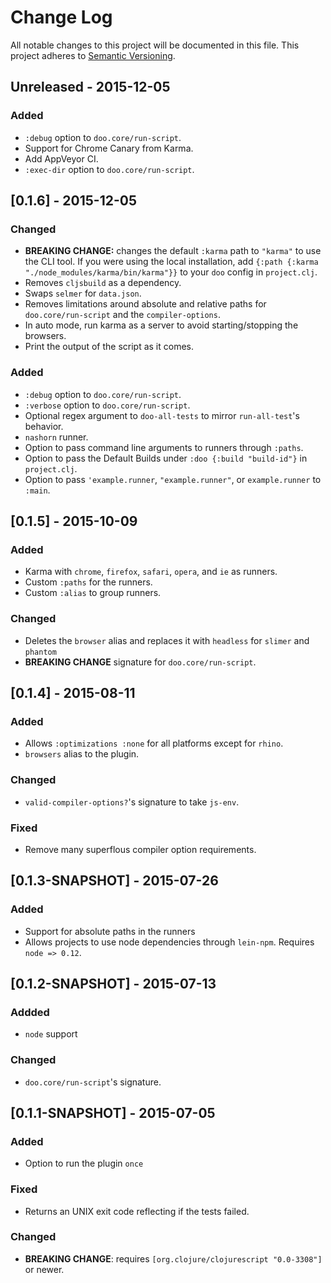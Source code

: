 # Change Log
All notable changes to this project will be documented in this file.
This project adheres to [Semantic Versioning](http://semver.org/).

## Unreleased - 2015-12-05

### Added
- `:debug` option to `doo.core/run-script`.
- Support for Chrome Canary from Karma.
- Add AppVeyor CI.
- `:exec-dir` option to `doo.core/run-script`.

## [0.1.6] - 2015-12-05

### Changed
- **BREAKING CHANGE:** changes the default `:karma` path to
    `"karma"` to use the CLI tool. If you were using the local
    installation, add `{:path {:karma "./node_modules/karma/bin/karma"}}`
    to your `doo` config in `project.clj`.
- Removes `cljsbuild` as a dependency.
- Swaps `selmer` for `data.json`.
- Removes limitations around absolute and relative paths for
  `doo.core/run-script` and the `compiler-options`.
- In auto mode, run karma as a server to avoid starting/stopping the
  browsers.
- Print the output of the script as it comes.

### Added
- `:debug` option to `doo.core/run-script`.
- `:verbose` option to `doo.core/run-script`.
- Optional regex argument to `doo-all-tests` to mirror
  `run-all-test`'s behavior.
- `nashorn` runner.
- Option to pass command line arguments to runners through `:paths`.
- Option to pass the Default Builds under `:doo {:build "build-id"}`
  in `project.clj`.
- Option to pass `'example.runner`, `"example.runner"`, or
  `example.runner` to `:main`.

## [0.1.5] - 2015-10-09

### Added
- Karma with `chrome`, `firefox`, `safari`, `opera`, and `ie` as
  runners.
- Custom `:paths` for the runners.
- Custom `:alias` to group runners.

### Changed
- Deletes the `browser` alias and replaces it with
  `headless` for `slimer` and `phantom`
- **BREAKING CHANGE** signature for `doo.core/run-script`.

## [0.1.4] - 2015-08-11

### Added
- Allows `:optimizations :none` for all platforms except for `rhino`.
- `browsers` alias to the plugin.

### Changed
- `valid-compiler-options?`'s signature to take `js-env`.

### Fixed
- Remove many superflous compiler option requirements.

## [0.1.3-SNAPSHOT] - 2015-07-26

### Added
- Support for absolute paths in the runners
- Allows projects to use node dependencies through `lein-npm`.
  Requires `node => 0.12`.

## [0.1.2-SNAPSHOT] - 2015-07-13

### Addded
- `node` support

### Changed
- `doo.core/run-script`'s signature.

## [0.1.1-SNAPSHOT] - 2015-07-05

### Added
- Option to run the plugin `once`

### Fixed
- Returns an UNIX exit code reflecting if the tests failed.

### Changed
- **BREAKING CHANGE**: requires `[org.clojure/clojurescript "0.0-3308"]` or newer.
